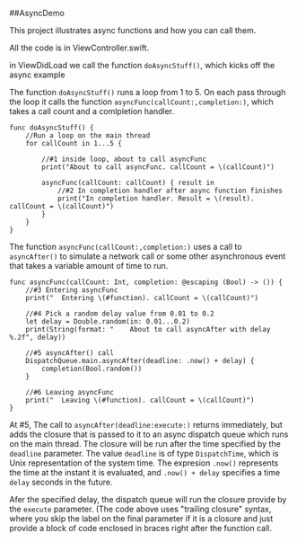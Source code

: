 ##AsyncDemo

This project illustrates async functions and how you can call them.


All the code is in ViewController.swift.

in ViewDidLoad we call the function `doAsyncStuff()`, which kicks off the async example

The function `doAsyncStuff()` runs a loop from 1 to 5. On each pass through the loop it calls the function `asyncFunc(callCount:,completion:)`, which takes a call count and a comlpletion handler.

```
func doAsyncStuff() {
    //Run a loop on the main thread
    for callCount in 1...5 {

        //#1 inside loop, about to call asyncFunc
        print("About to call asyncFunc. callCount = \(callCount)")

        asyncFunc(callCount: callCount) { result in
            //#2 In completion handler after async function finishes
            print("In completion handler. Result = \(result). callCount = \(callCount)")
        }
    }
}
```
The function `asyncFunc(callCount:,completion:)` uses a call to `asyncAfter()` to simulate a network call or some other asynchronous event that takes a variable amount of time to run.

```
func asyncFunc(callCount: Int, completion: @escaping (Bool) -> ()) {
    //#3 Entering asyncFunc
    print("  Entering \(#function). callCount = \(callCount)")

    //#4 Pick a random delay value from 0.01 to 0.2
    let delay = Double.random(in: 0.01...0.2)
    print(String(format: "    About to call asyncAfter with delay %.2f", delay))

    //#5 asyncAfter() call
    DispatchQueue.main.asyncAfter(deadline: .now() + delay) {
        completion(Bool.random())
    }

    //#6 Leaving asyncFunc
    print("  Leaving \(#function). callCount = \(callCount)")
}
```

At #5, The call to `asyncAfter(deadline:execute:)` returns immediately, but adds the closure that is passed to it to an async dispatch queue which runs on the main thread. The closure will be run after the time specified by the `deadline` parameter. The value `deadline` is of type `DispatchTime`, which is Unix representation of the system time. The expresion `.now()` represents the time at the instant it is evaluated, and `.now() + delay` specifies a time `delay` seconds in the future. 

Afer the specified delay, the dispatch queue will run the closure provide by the `execute` parameter. (The code above uses "trailing closure" syntax, where you skip the label on the final parameter if it is a closure and just provide a block of code enclosed in braces right after the function call. 



